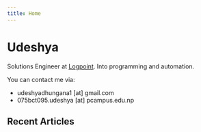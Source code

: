 ```yaml
---
title: Home
---
```


# Udeshya

Solutions Engineer at [Logpoint](https://www.logpoint.com/en/). Into programming and automation.

You can contact me via:
- udeshyadhungana1 [at] gmail.com
- 075bct095.udeshya [at] pcampus.edu.np
 
## Recent Articles